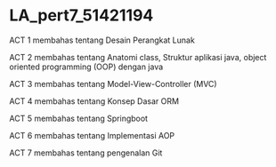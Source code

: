 # LA_pert7_51421194

ACT 1
membahas tentang Desain Perangkat Lunak

ACT 2
membahas tentang Anatomi class, Struktur aplikasi java, object oriented programming (OOP) dengan java

ACT 3
membahas tentang Model-View-Controller (MVC)

ACT 4
membahas tentang Konsep Dasar ORM

ACT 5
membahas tentang Springboot

ACT 6
membahas tentang Implementasi AOP

ACT 7
membahas tentang pengenalan Git